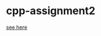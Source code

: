 # cpp-assignment2

[see here](https://github.com/kaniel66/cpp-assignment2/blob/master/cpp_assignment2.md)
